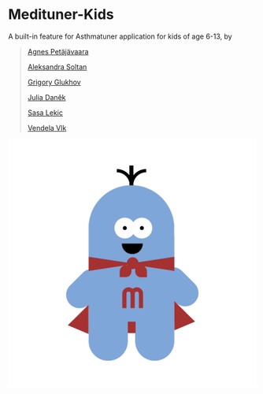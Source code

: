 # Medituner-Kids
A built-in feature for Asthmatuner application for kids of age 6-13, by

>[Agnes Petäjävaara](https://github.com/anorangesky "Github account")
>
>[Aleksandra Soltan](https://github.com/aleksandra-s "Github account")
>
>[Grigory Glukhov](https://github.com/Griffone "Github account")
>
>[Julia Daněk](https://github.com/ailujd "Github account")
>
>[Sasa Lekic](https://github.com/Relax2954 "Github account")
>
>[Vendela Vlk](https://github.com/vcvlk "Github account")

![logo](/app/src/main/res/drawable-xxxhdpi/grinning1.png)
